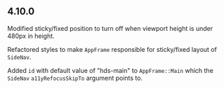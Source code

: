 ## 4.10.0

Modified sticky/fixed position to turn off when viewport height is under 480px in height.

Refactored styles to make `AppFrame` responsible for sticky/fixed layout of `SideNav`.

Added `id` with default value of "hds-main" to `AppFrame::Main` which the `SideNav` `a11yRefocusSkipTo` argument points to.
